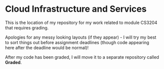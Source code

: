 # Cloud Infrastructure and Services

This is the location of my repository for my work related to module CS3204 that requires grading.

Apologies for any messy looking layouts (if they appear) - I will try my best to sort things out before assignment deadlines (though code appearing here after the deadline would be normal)!

After my code has been graded, I will move it to a separate repository called **Graded**.